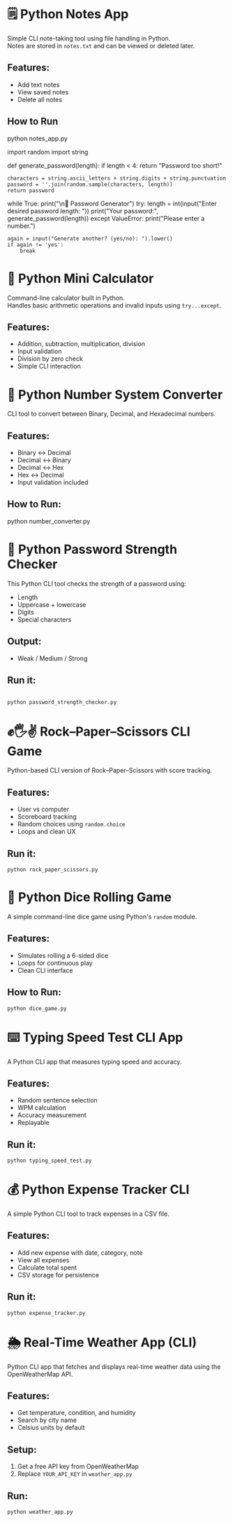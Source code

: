 # 🗒 Python Notes App

Simple CLI note-taking tool using file handling in Python.  
Notes are stored in `notes.txt` and can be viewed or deleted later.

## Features:
- Add text notes
- View saved notes
- Delete all notes

## How to Run
python notes_app.py

import random
import string

def generate_password(length):
    if length < 4:
        return "Password too short!"
    
    characters = string.ascii_letters + string.digits + string.punctuation
    password = ''.join(random.sample(characters, length))
    return password

while True:
    print("\n🔐 Password Generator")
    try:
        length = int(input("Enter desired password length: "))
        print("Your password:", generate_password(length))
    except ValueError:
        print("Please enter a number.")

    again = input("Generate another? (yes/no): ").lower()
    if again != 'yes':
        break
# 🧮 Python Mini Calculator

Command-line calculator built in Python.  
Handles basic arithmetic operations and invalid inputs using `try...except`.

## Features:
- Addition, subtraction, multiplication, division
- Input validation
- Division by zero check
- Simple CLI interaction


# 🔢 Python Number System Converter

CLI tool to convert between Binary, Decimal, and Hexadecimal numbers.

## Features:
- Binary ↔ Decimal
- Decimal ↔ Binary
- Decimal ↔ Hex
- Hex ↔ Decimal
- Input validation included

## How to Run:

python number_converter.py
# 🔐 Python Password Strength Checker

This Python CLI tool checks the strength of a password using:
- Length
- Uppercase + lowercase
- Digits
- Special characters

## Output:
- Weak / Medium / Strong

## Run it:
````

python password_strength_checker.py

````

# ✊🖐✌ Rock–Paper–Scissors CLI Game

Python-based CLI version of Rock–Paper–Scissors with score tracking.

## Features:
- User vs computer
- Scoreboard tracking
- Random choices using `random.choice`
- Loops and clean UX

## Run it:
```
python rock_paper_scissors.py
```
# 🎲 Python Dice Rolling Game

A simple command-line dice game using Python's `random` module.

## Features:
- Simulates rolling a 6-sided dice
- Loops for continuous play
- Clean CLI interface

## How to Run:
```
python dice_game.py
```
# ⌨️ Typing Speed Test CLI App

A Python CLI app that measures typing speed and accuracy.

## Features:
- Random sentence selection
- WPM calculation
- Accuracy measurement
- Replayable

## Run it:
```
python typing_speed_test.py
```
# 💰 Python Expense Tracker CLI

A simple Python CLI tool to track expenses in a CSV file.

## Features:
- Add new expense with date, category, note
- View all expenses
- Calculate total spent
- CSV storage for persistence

## Run it:
```bash
python expense_tracker.py
```
# 🌦 Real-Time Weather App (CLI)

Python CLI app that fetches and displays real-time weather data using the OpenWeatherMap API.

## Features:
- Get temperature, condition, and humidity
- Search by city name
- Celsius units by default

## Setup:
1. Get a free API key from OpenWeatherMap
2. Replace `YOUR_API_KEY` in `weather_app.py`

## Run:
```bash
python weather_app.py
```
